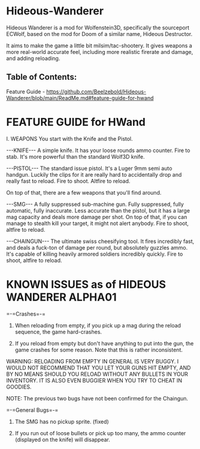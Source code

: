 # Hideous-Wanderer
Hideous Wanderer is a mod for Wolfenstein3D, specifically the sourceport ECWolf, based on the mod for Doom of a similar name, Hideous Destructor.

It aims to make the game a little bit milsim/tac-shootery. It gives weapons a more real-world accurate feel, including more realistic firerate and damage, and adding reloading.

## Table of Contents:
Feature Guide - https://github.com/Beelzebold/Hideous-Wanderer/blob/main/ReadMe.md#feature-guide-for-hwand


# FEATURE GUIDE for HWand

  I. WEAPONS
You start with the Knife and the Pistol.

---KNIFE---
A simple knife. It has your loose rounds ammo counter.
Fire to stab. It's more powerful than the standard Wolf3D knife. 

---PISTOL---
The standard issue pistol. It's a Luger 9mm semi auto handgun. Luckily the clips for it are really hard to accidentally drop and really fast to reload.
Fire to shoot. Altfire to reload.

On top of that, there are a few weapons that you'll find around.

---SMG---
A fully suppressed sub-machine gun. Fully suppressed, fully automatic, fully inaccurate. Less accurate than the pistol, but it has a large mag capacity and deals more damage per shot. On top of that, if you can manage to stealth kill your target, it might not alert anybody.
Fire to shoot, altfire to reload.

---CHAINGUN---
The ultimate swiss cheesifying tool. It fires incredibly fast, and deals a fuck-ton of damage per round, but absolutely guzzles ammo. It's capable of killing heavily armored soldiers incredibly quickly.
Fire to shoot, altfire to reload.



# KNOWN ISSUES as of HIDEOUS WANDERER ALPHA01

=-=Crashes=-=

1. When reloading from empty, if you pick up a mag during the reload sequence,
the game hard-crashes.

2. If you reload from empty but don't have anything to put into the gun, the
game crashes for some reason. Note that this is rather inconsistent.

WARNING:
RELOADING FROM EMPTY IN GENERAL IS VERY BUGGY. I WOULD NOT RECOMMEND THAT YOU 
LET YOUR GUNS HIT EMPTY, AND BY NO MEANS SHOULD YOU RELOAD WITHOUT ANY BULLETS
IN YOUR INVENTORY. IT IS ALSO EVEN BUGGIER WHEN YOU TRY TO CHEAT IN GOODIES.

NOTE: The previous two bugs have not been confirmed for the Chaingun.


=-=General Bugs=-=

1. The SMG has no pickup sprite. (fixed)

2. If you run out of loose bullets or pick up too many, the ammo counter 
(displayed on the knife) will disappear.
